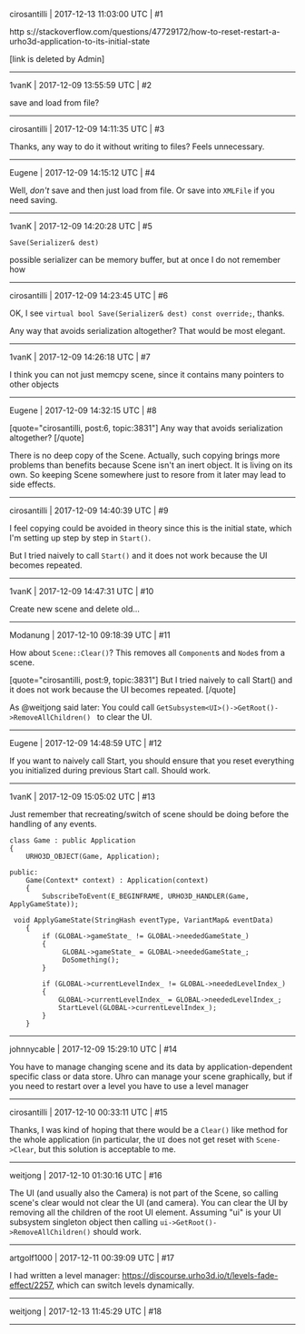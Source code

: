 cirosantilli | 2017-12-13 11:03:00 UTC | #1

http s://stackoverflow.com/questions/47729172/how-to-reset-restart-a-urho3d-application-to-its-initial-state

[link is deleted by Admin]

-------------------------

1vanK | 2017-12-09 13:55:59 UTC | #2

save and load from file?

-------------------------

cirosantilli | 2017-12-09 14:11:35 UTC | #3

Thanks, any way to do it without writing to files? Feels unnecessary.

-------------------------

Eugene | 2017-12-09 14:15:12 UTC | #4

Well, _don't_ save and then just load from file. Or save into `XMLFile` if you need saving.

-------------------------

1vanK | 2017-12-09 14:20:28 UTC | #5

```
Save(Serializer& dest)
```
possible serializer can be memory buffer, but at once I do not remember how

-------------------------

cirosantilli | 2017-12-09 14:23:45 UTC | #6

OK, I see `virtual bool Save(Serializer& dest) const override;`, thanks.

Any way that avoids serialization altogether? That would be most elegant.

-------------------------

1vanK | 2017-12-09 14:26:18 UTC | #7

I think you can not just memcpy scene, since it contains many pointers to other objects

-------------------------

Eugene | 2017-12-09 14:32:15 UTC | #8

[quote="cirosantilli, post:6, topic:3831"]
Any way that avoids serialization altogether?
[/quote]

There is no deep copy of the Scene. Actually, such copying brings more problems than benefits because Scene isn't an inert object. It is living on its own. So keeping Scene somewhere just to resore from it later may lead to side effects.

-------------------------

cirosantilli | 2017-12-09 14:40:39 UTC | #9

I feel copying could be avoided in theory since this is the initial state, which I'm setting up step by step in `Start()`.

But I tried naively to call `Start()` and it does not work because the UI becomes repeated.

-------------------------

1vanK | 2017-12-09 14:47:31 UTC | #10

Create new scene and delete old...

-------------------------

Modanung | 2017-12-10 09:18:39 UTC | #11

How about `Scene::Clear()`? This removes all `Component`s and `Node`s from a scene.

[quote="cirosantilli, post:9, topic:3831"]
But I tried naively to call Start() and it does not work because the UI becomes repeated.
[/quote]

As @weitjong said later: You could call `GetSubsystem<UI>()->GetRoot()->RemoveAllChildren() ` to clear the UI.

-------------------------

Eugene | 2017-12-09 14:48:59 UTC | #12

If you want to naively call Start, you should ensure that you reset everything you initialized during previous Start call. Should work.

-------------------------

1vanK | 2017-12-09 15:05:02 UTC | #13

Just remember that recreating/switch of scene should be doing before the handling of any events. 

```
class Game : public Application
{
    URHO3D_OBJECT(Game, Application);

public:
    Game(Context* context) : Application(context)
    {
        SubscribeToEvent(E_BEGINFRAME, URHO3D_HANDLER(Game, ApplyGameState));
```

```
 void ApplyGameState(StringHash eventType, VariantMap& eventData)
    {
        if (GLOBAL->gameState_ != GLOBAL->neededGameState_)
        {
             GLOBAL->gameState_ = GLOBAL->neededGameState_;
             DoSomething();
        }

        if (GLOBAL->currentLevelIndex_ != GLOBAL->neededLevelIndex_)
        {
            GLOBAL->currentLevelIndex_ = GLOBAL->neededLevelIndex_;
            StartLevel(GLOBAL->currentLevelIndex_);
        }
    }
```

-------------------------

johnnycable | 2017-12-09 15:29:10 UTC | #14

You have to manage changing scene and its data by application-dependent specific class or data store.
Uhro can manage your scene graphically, but if you need to restart over a level you have to use a level manager

-------------------------

cirosantilli | 2017-12-10 00:33:11 UTC | #15

Thanks, I was kind of hoping that there would be a `Clear()` like method for the whole application (in particular, the `UI` does not get reset with `Scene->Clear`, but this solution is acceptable to me.

-------------------------

weitjong | 2017-12-10 01:30:16 UTC | #16

The UI (and usually also the Camera) is not part of the Scene, so calling scene's clear would not clear the UI (and camera). You can clear the UI by removing all the children of the root UI element. Assuming "ui" is your UI subsystem singleton object then calling `ui->GetRoot()->RemoveAllChildren()` should work.

-------------------------

artgolf1000 | 2017-12-11 00:39:09 UTC | #17

I had written a level manager: https://discourse.urho3d.io/t/levels-fade-effect/2257, which can switch levels dynamically.

-------------------------

weitjong | 2017-12-13 11:45:29 UTC | #18



-------------------------

